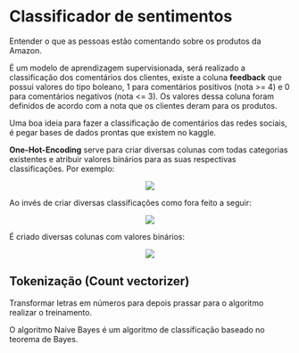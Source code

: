 # Classificador de sentimentos

Entender o que as pessoas estão comentando sobre os produtos da Amazon.

É um modelo de aprendizagem supervisionada, será realizado a classificação dos comentários dos clientes, existe a coluna **feedback** que possui valores do tipo boleano, 1 para comentários positivos (nota >= 4) e 0 para comentários negativos (nota <= 3). Os valores dessa coluna foram definidos de acordo com a nota que os clientes deram para os produtos.

Uma boa ideia para fazer a classificação de comentários das redes sociais, é pegar bases de dados prontas que existem no kaggle.

**One-Hot-Encoding** serve para criar diversas colunas com todas categorias existentes e atribuir valores binários para as suas respectivas classificações. Por exemplo:

<center>

![](images/img1.png)

</center>

Ao invés de criar diversas classificações como fora feito a seguir:

<center>

![](images/img2.png)

</center>

É criado diversas colunas com valores binários:

<center>

![](images/img3.png)

</center>

## Tokenização (Count vectorizer)

Transformar letras em números para depois prassar para o algoritmo realizar o treinamento.

O algoritmo Naive Bayes é um algoritmo de classificação baseado no teorema de Bayes.
